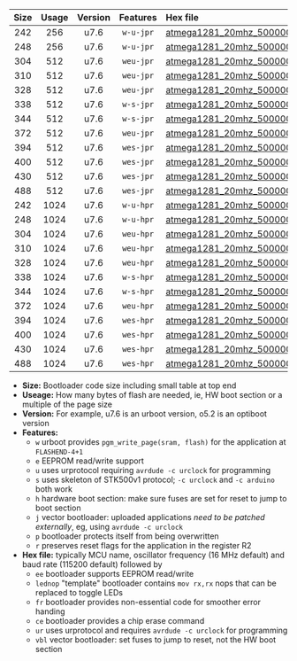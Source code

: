 |Size|Usage|Version|Features|Hex file|
|:-:|:-:|:-:|:-:|:--|
|242|256|u7.6|`w-u-jpr`|[atmega1281_20mhz_500000bps_ur_vbl.hex](https://raw.githubusercontent.com/stefanrueger/urboot/main/atmega1281_20mhz_500000bps_ur_vbl.hex)|
|248|256|u7.6|`w-u-jpr`|[atmega1281_20mhz_500000bps_lednop_ur_vbl.hex](https://raw.githubusercontent.com/stefanrueger/urboot/main/atmega1281_20mhz_500000bps_lednop_ur_vbl.hex)|
|304|512|u7.6|`weu-jpr`|[atmega1281_20mhz_500000bps_ee_ur_vbl.hex](https://raw.githubusercontent.com/stefanrueger/urboot/main/atmega1281_20mhz_500000bps_ee_ur_vbl.hex)|
|310|512|u7.6|`weu-jpr`|[atmega1281_20mhz_500000bps_ee_lednop_ur_vbl.hex](https://raw.githubusercontent.com/stefanrueger/urboot/main/atmega1281_20mhz_500000bps_ee_lednop_ur_vbl.hex)|
|328|512|u7.6|`weu-jpr`|[atmega1281_20mhz_500000bps_ee_lednop_fr_ur_vbl.hex](https://raw.githubusercontent.com/stefanrueger/urboot/main/atmega1281_20mhz_500000bps_ee_lednop_fr_ur_vbl.hex)|
|338|512|u7.6|`w-s-jpr`|[atmega1281_20mhz_500000bps_vbl.hex](https://raw.githubusercontent.com/stefanrueger/urboot/main/atmega1281_20mhz_500000bps_vbl.hex)|
|344|512|u7.6|`w-s-jpr`|[atmega1281_20mhz_500000bps_lednop_vbl.hex](https://raw.githubusercontent.com/stefanrueger/urboot/main/atmega1281_20mhz_500000bps_lednop_vbl.hex)|
|372|512|u7.6|`weu-jpr`|[atmega1281_20mhz_500000bps_ee_lednop_fr_ce_ur_vbl.hex](https://raw.githubusercontent.com/stefanrueger/urboot/main/atmega1281_20mhz_500000bps_ee_lednop_fr_ce_ur_vbl.hex)|
|394|512|u7.6|`wes-jpr`|[atmega1281_20mhz_500000bps_ee_vbl.hex](https://raw.githubusercontent.com/stefanrueger/urboot/main/atmega1281_20mhz_500000bps_ee_vbl.hex)|
|400|512|u7.6|`wes-jpr`|[atmega1281_20mhz_500000bps_ee_lednop_vbl.hex](https://raw.githubusercontent.com/stefanrueger/urboot/main/atmega1281_20mhz_500000bps_ee_lednop_vbl.hex)|
|430|512|u7.6|`wes-jpr`|[atmega1281_20mhz_500000bps_ee_lednop_fr_vbl.hex](https://raw.githubusercontent.com/stefanrueger/urboot/main/atmega1281_20mhz_500000bps_ee_lednop_fr_vbl.hex)|
|488|512|u7.6|`wes-jpr`|[atmega1281_20mhz_500000bps_ee_lednop_fr_ce_vbl.hex](https://raw.githubusercontent.com/stefanrueger/urboot/main/atmega1281_20mhz_500000bps_ee_lednop_fr_ce_vbl.hex)|
|242|1024|u7.6|`w-u-hpr`|[atmega1281_20mhz_500000bps_ur.hex](https://raw.githubusercontent.com/stefanrueger/urboot/main/atmega1281_20mhz_500000bps_ur.hex)|
|248|1024|u7.6|`w-u-hpr`|[atmega1281_20mhz_500000bps_lednop_ur.hex](https://raw.githubusercontent.com/stefanrueger/urboot/main/atmega1281_20mhz_500000bps_lednop_ur.hex)|
|304|1024|u7.6|`weu-hpr`|[atmega1281_20mhz_500000bps_ee_ur.hex](https://raw.githubusercontent.com/stefanrueger/urboot/main/atmega1281_20mhz_500000bps_ee_ur.hex)|
|310|1024|u7.6|`weu-hpr`|[atmega1281_20mhz_500000bps_ee_lednop_ur.hex](https://raw.githubusercontent.com/stefanrueger/urboot/main/atmega1281_20mhz_500000bps_ee_lednop_ur.hex)|
|328|1024|u7.6|`weu-hpr`|[atmega1281_20mhz_500000bps_ee_lednop_fr_ur.hex](https://raw.githubusercontent.com/stefanrueger/urboot/main/atmega1281_20mhz_500000bps_ee_lednop_fr_ur.hex)|
|338|1024|u7.6|`w-s-hpr`|[atmega1281_20mhz_500000bps.hex](https://raw.githubusercontent.com/stefanrueger/urboot/main/atmega1281_20mhz_500000bps.hex)|
|344|1024|u7.6|`w-s-hpr`|[atmega1281_20mhz_500000bps_lednop.hex](https://raw.githubusercontent.com/stefanrueger/urboot/main/atmega1281_20mhz_500000bps_lednop.hex)|
|372|1024|u7.6|`weu-hpr`|[atmega1281_20mhz_500000bps_ee_lednop_fr_ce_ur.hex](https://raw.githubusercontent.com/stefanrueger/urboot/main/atmega1281_20mhz_500000bps_ee_lednop_fr_ce_ur.hex)|
|394|1024|u7.6|`wes-hpr`|[atmega1281_20mhz_500000bps_ee.hex](https://raw.githubusercontent.com/stefanrueger/urboot/main/atmega1281_20mhz_500000bps_ee.hex)|
|400|1024|u7.6|`wes-hpr`|[atmega1281_20mhz_500000bps_ee_lednop.hex](https://raw.githubusercontent.com/stefanrueger/urboot/main/atmega1281_20mhz_500000bps_ee_lednop.hex)|
|430|1024|u7.6|`wes-hpr`|[atmega1281_20mhz_500000bps_ee_lednop_fr.hex](https://raw.githubusercontent.com/stefanrueger/urboot/main/atmega1281_20mhz_500000bps_ee_lednop_fr.hex)|
|488|1024|u7.6|`wes-hpr`|[atmega1281_20mhz_500000bps_ee_lednop_fr_ce.hex](https://raw.githubusercontent.com/stefanrueger/urboot/main/atmega1281_20mhz_500000bps_ee_lednop_fr_ce.hex)|

- **Size:** Bootloader code size including small table at top end
- **Useage:** How many bytes of flash are needed, ie, HW boot section or a multiple of the page size
- **Version:** For example, u7.6 is an urboot version, o5.2 is an optiboot version
- **Features:**
  + `w` urboot provides `pgm_write_page(sram, flash)` for the application at `FLASHEND-4+1`
  + `e` EEPROM read/write support
  + `u` uses urprotocol requiring `avrdude -c urclock` for programming
  + `s` uses skeleton of STK500v1 protocol; `-c urclock` and `-c arduino` both work
  + `h` hardware boot section: make sure fuses are set for reset to jump to boot section
  + `j` vector bootloader: uploaded applications *need to be patched externally*, eg, using `avrdude -c urclock`
  + `p` bootloader protects itself from being overwritten
  + `r` preserves reset flags for the application in the register R2
- **Hex file:** typically MCU name, oscillator frequency (16 MHz default) and baud rate (115200 default) followed by
  + `ee` bootloader supports EEPROM read/write
  + `lednop` "template" bootloader contains `mov rx,rx` nops that can be replaced to toggle LEDs
  + `fr` bootloader provides non-essential code for smoother error handing
  + `ce` bootloader provides a chip erase command
  + `ur` uses urprotocol and requires `avrdude -c urclock` for programming
  + `vbl` vector bootloader: set fuses to jump to reset, not the HW boot section
